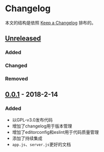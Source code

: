 # Changelog
本文的结构是依照 [Keep a Changelog](http://keepachangelog.com/en/1.0.0/) 排布的。

## [Unreleased]
### Added

### Changed

### Removed

## [0.0.1] - 2018-2-14
### Added
- 以GPL-v3.0发布代码
- 增加了changelog用于版本管理
- 增加了editorconfig和eslint用于代码质量管理
- 添加了持续集成
- `app.js`、`server.js`更好的文档

[Unreleased]: https://github.com/sunziping2016/WeChatTicketServer/compare/v0.0.1...HEAD
[0.0.1]: https://github.com/sunziping2016/WeChatTicketServer/compare/v0.0.0...v0.0.1
